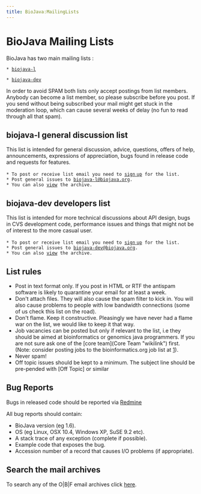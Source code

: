 ```yaml
---
title: BioJava:MailingLists
---
```


BioJava Mailing Lists
=====================

BioJava has two main mailing lists :

`* `[`biojava-l`](http://www.biojava.org/mailman/listinfo/biojava-l)

`* `[`biojava-dev`](http://www.biojava.org/mailman/listinfo/biojava-dev)

In order to avoid SPAM both lists only accept postings from list
members. Anybody can become a list member, so please subscribe before
you post. If you send without being subscribed your mail might get stuck
in the moderation loop, which can cause several weeks of delay (no fun
to read through all that spam).

biojava-l general discussion list
---------------------------------

This list is intended for general discussion, advice, questions, offers
of help, announcements, expressions of appreciation, bugs found in
release code and requests for features.

`* To post or receive list email you need to `[`sign`
`up`](http://www.biojava.org/mailman/listinfo/biojava-l)` for the list.`  
`* Post general issues to `[`biojava-l@biojava.org`](mailto:biojava-l@biojava.org)`.`  
`* You can also `[`view`](http://www.biojava.org/pipermail/biojava-l)` the archive.`

biojava-dev developers list
---------------------------

This list is intended for more technical discussions about API design,
bugs in CVS development code, performance issues and things that might
not be of interest to the more casual user.

`* To post or receive list email you need to `[`sign`
`up`](http://www.biojava.org/mailman/listinfo/biojava-dev)` for the list.`  
`* Post general issues to `[`biojava-dev@biojava.org`](mailto:biojava-dev@biojava.org)`.`  
`* You can also `[`view`](http://www.biojava.org/pipermail/biojava-dev)` the archive.`

List rules
----------

-   Post in text format only. If you post in HTML or RTF the antispam
    software is likely to quarantine your email for at least a week.
-   Don't attach files. They will also cause the spam filter to kick in.
    You will also cause problems to people with low bandwidth
    connections (some of us check this list on the road).
-   Don't flame. Keep it constructive. Pleasingly we have never had a
    flame war on the list, we would like to keep it that way.
-   Job vacancies can be posted but only if relevant to the list, i.e
    they should be aimed at bioinformatics or genomics java programmers.
    If you are not sure ask one of the [core team](Core Team "wikilink")
    first. (Note: consider posting jobs to the bioinformatics.org job
    list at [1](http://www.bioinformatics.org/jobs/)).
-   Never spam!
-   Off topic issues should be kept to a minimum. The subject line
    should be pre-pended with [Off Topic] or similar

Bug Reports
-----------

Bugs in released code should be reported via
[Redmine](https://redmine.open-bio.org)

All bug reports should contain:

-   BioJava version (eg 1.6).
-   OS (eg Linux, OSX 10.4, Windows XP, SuSE 9.2 etc).
-   A stack trace of any exception (complete if possible).
-   Example code that exposes the bug.
-   Accession number of a record that causes I/O problems (if
    appropriate).

Search the mail archives
------------------------

To search any of the O|B|F email archives click
[here](http://search.open-bio.org).
